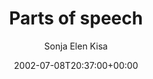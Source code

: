 ---
title: 'Parts of speech'
posts: 3
hash: 't37'
author: 'Sonja Elen Kisa'
date: 2002-07-08T20:37:00+00:00
sources:
  - http://forums.tokipona.org/viewtopic.php%3Ft=37.html
---